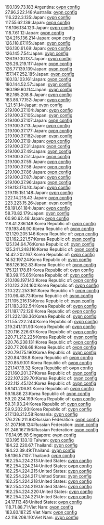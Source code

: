 190.139.73.183:Argentina: [ovpn config](vpn/190_139_73_183.ovpn)  
27.96.222.148:Australia: [ovpn config](vpn/27_96_222_148.ovpn)  
116.222.3.135:Japan: [ovpn config](vpn/116_222_3_135.ovpn)  
117.55.62.139:Japan: [ovpn config](vpn/117_55_62_139.ovpn)  
118.106.134.123:Japan: [ovpn config](vpn/118_106_134_123.ovpn)  
118.7.61.12:Japan: [ovpn config](vpn/118_7_61_12.ovpn)  
124.215.136.214:Japan: [ovpn config](vpn/124_215_136_214.ovpn)  
126.118.67.115:Japan: [ovpn config](vpn/126_118_67_115.ovpn)  
126.130.61.69:Japan: [ovpn config](vpn/126_130_61_69.ovpn)  
126.145.7.54:Japan: [ovpn config](vpn/126_145_7_54.ovpn)  
126.19.100.137:Japan: [ovpn config](vpn/126_19_100_137.ovpn)  
126.26.219.117:Japan: [ovpn config](vpn/126_26_219_117.ovpn)  
126.77.139.139:Japan: [ovpn config](vpn/126_77_139_139.ovpn)  
157.147.252.185:Japan: [ovpn config](vpn/157_147_252_185.ovpn)  
160.13.103.161:Japan: [ovpn config](vpn/160_13_103_161.ovpn)  
180.144.52.57:Japan: [ovpn config](vpn/180_144_52_57.ovpn)  
180.199.80.114:Japan: [ovpn config](vpn/180_199_80_114.ovpn)  
182.165.208.8:Japan: [ovpn config](vpn/182_165_208_8.ovpn)  
183.86.77.152:Japan: [ovpn config](vpn/183_86_77_152.ovpn)  
1.21.51.14:Japan: [ovpn config](vpn/1_21_51_14.ovpn)  
219.100.37.104:Japan: [ovpn config](vpn/219_100_37_104.ovpn)  
219.100.37.105:Japan: [ovpn config](vpn/219_100_37_105.ovpn)  
219.100.37.107:Japan: [ovpn config](vpn/219_100_37_107.ovpn)  
219.100.37.13:Japan: [ovpn config](vpn/219_100_37_13.ovpn)  
219.100.37.177:Japan: [ovpn config](vpn/219_100_37_177.ovpn)  
219.100.37.182:Japan: [ovpn config](vpn/219_100_37_182.ovpn)  
219.100.37.19:Japan: [ovpn config](vpn/219_100_37_19.ovpn)  
219.100.37.31:Japan: [ovpn config](vpn/219_100_37_31.ovpn)  
219.100.37.49:Japan: [ovpn config](vpn/219_100_37_49.ovpn)  
219.100.37.51:Japan: [ovpn config](vpn/219_100_37_51.ovpn)  
219.100.37.55:Japan: [ovpn config](vpn/219_100_37_55.ovpn)  
219.100.37.58:Japan: [ovpn config](vpn/219_100_37_58.ovpn)  
219.100.37.86:Japan: [ovpn config](vpn/219_100_37_86.ovpn)  
219.100.37.87:Japan: [ovpn config](vpn/219_100_37_87.ovpn)  
219.100.37.96:Japan: [ovpn config](vpn/219_100_37_96.ovpn)  
219.113.174.10:Japan: [ovpn config](vpn/219_113_174_10.ovpn)  
219.115.151.148:Japan: [ovpn config](vpn/219_115_151_148.ovpn)  
222.14.218.43:Japan: [ovpn config](vpn/222_14_218_43.ovpn)  
223.223.15.26:Japan: [ovpn config](vpn/223_223_15_26.ovpn)  
58.191.61.184:Japan: [ovpn config](vpn/58_191_61_184.ovpn)  
58.70.82.179:Japan: [ovpn config](vpn/58_70_82_179.ovpn)  
60.90.62.46:Japan: [ovpn config](vpn/60_90_62_46.ovpn)  
118.41.236.148:Korea Republic of: [ovpn config](vpn/118_41_236_148.ovpn)  
119.193.46.90:Korea Republic of: [ovpn config](vpn/119_193_46_90.ovpn)  
121.129.205.146:Korea Republic of: [ovpn config](vpn/121_129_205_146.ovpn)  
121.162.221.57:Korea Republic of: [ovpn config](vpn/121_162_221_57.ovpn)  
125.134.64.76:Korea Republic of: [ovpn config](vpn/125_134_64_76.ovpn)  
125.241.248.116:Korea Republic of: [ovpn config](vpn/125_241_248_116.ovpn)  
14.42.202.167:Korea Republic of: [ovpn config](vpn/14_42_202_167.ovpn)  
14.52.197.24:Korea Republic of: [ovpn config](vpn/14_52_197_24.ovpn)  
168.126.162.83:Korea Republic of: [ovpn config](vpn/168_126_162_83.ovpn)  
175.121.178.81:Korea Republic of: [ovpn config](vpn/175_121_178_81.ovpn)  
183.99.115.65:Korea Republic of: [ovpn config](vpn/183_99_115_65.ovpn)  
210.108.197.143:Korea Republic of: [ovpn config](vpn/210_108_197_143.ovpn)  
210.123.224.160:Korea Republic of: [ovpn config](vpn/210_123_224_160.ovpn)  
210.222.253.161:Korea Republic of: [ovpn config](vpn/210_222_253_161.ovpn)  
210.96.48.73:Korea Republic of: [ovpn config](vpn/210_96_48_73.ovpn)  
211.105.216.13:Korea Republic of: [ovpn config](vpn/211_105_216_13.ovpn)  
211.183.202.54:Korea Republic of: [ovpn config](vpn/211_183_202_54.ovpn)  
211.187.172.126:Korea Republic of: [ovpn config](vpn/211_187_172_126.ovpn)  
211.222.138.36:Korea Republic of: [ovpn config](vpn/211_222_138_36.ovpn)  
211.55.222.244:Korea Republic of: [ovpn config](vpn/211_55_222_244.ovpn)  
219.241.131.93:Korea Republic of: [ovpn config](vpn/219_241_131_93.ovpn)  
220.116.226.67:Korea Republic of: [ovpn config](vpn/220_116_226_67.ovpn)  
220.71.212.225:Korea Republic of: [ovpn config](vpn/220_71_212_225.ovpn)  
220.76.238.131:Korea Republic of: [ovpn config](vpn/220_76_238_131.ovpn)  
220.77.208.68:Korea Republic of: [ovpn config](vpn/220_77_208_68.ovpn)  
220.79.175.190:Korea Republic of: [ovpn config](vpn/220_79_175_190.ovpn)  
220.84.138.8:Korea Republic of: [ovpn config](vpn/220_84_138_8.ovpn)  
220.85.9.101:Korea Republic of: [ovpn config](vpn/220_85_9_101.ovpn)  
221.147.19.32:Korea Republic of: [ovpn config](vpn/221_147_19_32.ovpn)  
221.160.201.37:Korea Republic of: [ovpn config](vpn/221_160_201_37.ovpn)  
222.107.229.70:Korea Republic of: [ovpn config](vpn/222_107_229_70.ovpn)  
222.112.45.124:Korea Republic of: [ovpn config](vpn/222_112_45_124.ovpn)  
58.141.206.81:Korea Republic of: [ovpn config](vpn/58_141_206_81.ovpn)  
59.16.86.23:Korea Republic of: [ovpn config](vpn/59_16_86_23.ovpn)  
59.20.234.199:Korea Republic of: [ovpn config](vpn/59_20_234_199.ovpn)  
59.31.93.24:Korea Republic of: [ovpn config](vpn/59_31_93_24.ovpn)  
59.9.202.93:Korea Republic of: [ovpn config](vpn/59_9_202_93.ovpn)  
217.138.212.58:Romania: [ovpn config](vpn/217_138_212_58.ovpn)  
176.226.211.98:Russian Federation: [ovpn config](vpn/176_226_211_98.ovpn)  
31.207.168.124:Russian Federation: [ovpn config](vpn/31_207_168_124.ovpn)  
91.246.167.156:Russian Federation: [ovpn config](vpn/91_246_167_156.ovpn)  
116.14.95.98:Singapore: [ovpn config](vpn/116_14_95_98.ovpn)  
123.195.133.10:Taiwan: [ovpn config](vpn/123_195_133_10.ovpn)  
184.22.220.67:Thailand: [ovpn config](vpn/184_22_220_67.ovpn)  
184.22.39.49:Thailand: [ovpn config](vpn/184_22_39_49.ovpn)  
58.136.57.107:Thailand: [ovpn config](vpn/58_136_57_107.ovpn)  
162.254.224.213:United States: [ovpn config](vpn/162_254_224_213.ovpn)  
162.254.224.214:United States: [ovpn config](vpn/162_254_224_214.ovpn)  
162.254.224.215:United States: [ovpn config](vpn/162_254_224_215.ovpn)  
162.254.224.217:United States: [ovpn config](vpn/162_254_224_217.ovpn)  
162.254.224.218:United States: [ovpn config](vpn/162_254_224_218.ovpn)  
162.254.224.219:United States: [ovpn config](vpn/162_254_224_219.ovpn)  
162.254.224.220:United States: [ovpn config](vpn/162_254_224_220.ovpn)  
162.254.224.221:United States: [ovpn config](vpn/162_254_224_221.ovpn)  
24.17.113.48:United States: [ovpn config](vpn/24_17_113_48.ovpn)  
118.71.88.71:Viet Nam: [ovpn config](vpn/118_71_88_71.ovpn)  
183.80.187.25:Viet Nam: [ovpn config](vpn/183_80_187_25.ovpn)  
42.118.208.110:Viet Nam: [ovpn config](vpn/42_118_208_110.ovpn)  
